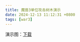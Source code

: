 ```yaml
---
title: 魔兽3单位攻击树木演示
date: 2024-12-13 11:12:31 +0800
tags: [war3]
---
```


演示图：[下载](file/war3-unit-attack-tree-sample.w3x)

